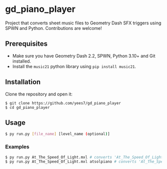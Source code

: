 # gd_piano_player
Project that converts sheet music files to Geometry Dash SFX triggers using SPWN and Python. Contributions are welcome!

## Prerequisites
- Make sure you have Geometry Dash 2.2, SPWN, Python 3.10+ and Git installed.
- Install the `music21` python library using `pip install music21`.

## Installation
Clone the repository and open it:
```
$ git clone https://github.com/yees7/gd_piano_player
$ cd gd_piano_player
```
## Usage
```sh
$ py run.py [file_name] [level_name (optional)]
```
### Examples
```sh
$ py run.py At_The_Speed_Of_Light.mxl # converts 'At_The_Speed_Of_Light.mxl' to SFX triggers and places them in the topmost level in your 'Created' tab
$ py run.py At_The_Speed_Of_Light.mxl atsolpiano # converts 'At_The_Speed_Of_Light.mxl' to SFX triggers and places them in the level called 'atsolpiano' in your 'Created' tab
```